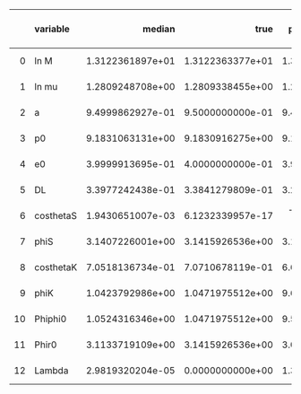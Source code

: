 |    | variable   |           median |             true |   percentile 2.5 perc |   percentile 97.5 perc |   one sigma relative precision |   correlation coefficient with Lambda |
|---:|:-----------|-----------------:|-----------------:|----------------------:|-----------------------:|-------------------------------:|--------------------------------------:|
|  0 | ln M       | 1.3122361897e+01 | 1.3122363377e+01 |      1.3122357776e+01 |       1.3122365505e+01 |              -1.2724876380e+00 |                      7.3862225546e-02 |
|  1 | ln mu      | 1.2809248708e+00 | 1.2809338455e+00 |      1.2809045185e+00 |       1.2809339444e+00 |              -7.6076261041e-01 |                      1.2551671473e-01 |
|  2 | a          | 9.4999862927e-01 | 9.5000000000e-01 |      9.4999547295e-01 |       9.5000083332e-01 |              -9.0952413493e-01 |                      1.0397112073e-01 |
|  3 | p0         | 9.1831063131e+00 | 9.1830916275e+00 |      9.1830850370e+00 |       9.1831400339e+00 |               8.6607720902e-01 |                     -1.0980304793e-01 |
|  4 | e0         | 3.9999913695e-01 | 4.0000000000e-01 |      3.9999700928e-01 |       4.0000075288e-01 |              -1.0322066107e+00 |                      9.3876195686e-02 |
|  5 | DL         | 3.3977242438e-01 | 3.3841279809e-01 |      3.2029052785e-01 |       3.6265429869e-01 |               5.9669079426e+00 |                     -2.7308484653e-03 |
|  6 | costhetaS  | 1.9430651007e-03 | 6.1232339957e-17 |     -3.9388812708e-02 |       4.4312013495e-02 |               1.0785554284e+01 |                     -5.1701387750e-03 |
|  7 | phiS       | 3.1407226001e+00 | 3.1415926536e+00 |      3.1368031771e+00 |       3.1446432641e+00 |              -2.3044106307e+00 |                      4.2003192726e-02 |
|  8 | costhetaK  | 7.0518136734e-01 | 7.0710678119e-01 |      6.6941891835e-01 |       7.3759726027e-01 |              -7.6854072391e+00 |                      6.4345217601e-03 |
|  9 | phiK       | 1.0423792986e+00 | 1.0471975512e+00 |      9.6709948636e-01 |       1.1134456886e+00 |              -6.7816400222e+00 |                      1.0674661199e-02 |
| 10 | Phiphi0    | 1.0524316346e+00 | 1.0471975512e+00 |      9.5839321078e-01 |       1.1459199378e+00 |               8.8776559496e+00 |                     -5.9510939268e-03 |
| 11 | Phir0      | 3.1133719109e+00 | 3.1415926536e+00 |      3.0097175346e+00 |       3.2108060227e+00 |              -1.7834213009e+00 |                      5.4086640797e-02 |
| 12 | Lambda     | 2.9819320204e-05 | 0.0000000000e+00 |      1.3634178155e-06 |       9.8278513967e-05 |               7.5645463195e-01 |                     -1.2658283838e-01 |